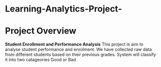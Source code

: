 # Learning-Analytics-Project-
# Project Overview
  **Student Enrollment and Performance Analysis**
  This project is aim to analyse student performance and enrolment.  We have collected raw data from different students based   on their previous grades. System will classify it into two catageories Good or Bad
